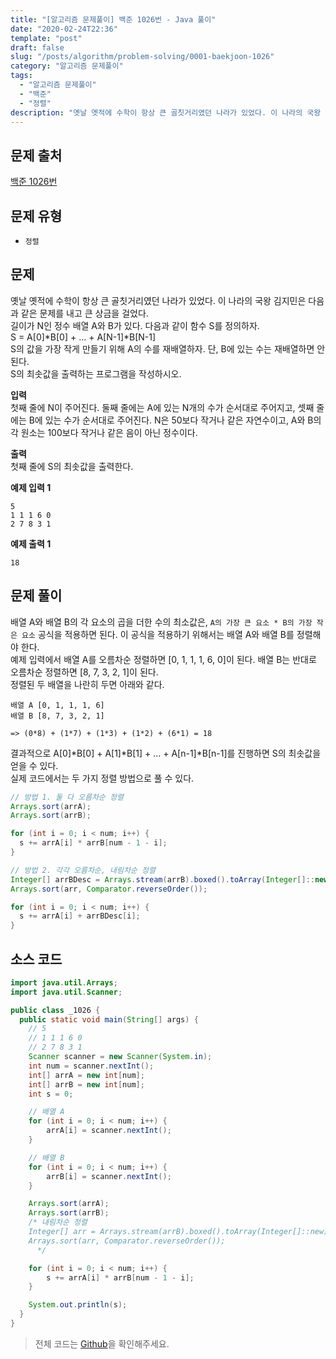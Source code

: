 ```yaml
---
title: "[알고리즘 문제풀이] 백준 1026번 - Java 풀이"
date: "2020-02-24T22:36"
template: "post"
draft: false
slug: "/posts/algorithm/problem-solving/0001-baekjoon-1026"
category: "알고리즘 문제풀이"
tags:
  - "알고리즘 문제풀이"
  - "백준"
  - "정렬"
description: "옛날 옛적에 수학이 항상 큰 골칫거리였던 나라가 있었다. 이 나라의 국왕 김지민은 다음과 같은 문제를 내고 큰 상금을 걸었다. 길이가 N인 정수 배열 A와 B가 있다. 다음과 같이 함수 S를 정의하자. S = A[0]B[0] + … + A[N-1]B[N-1]"
---
```


## 문제 출처

[백준 1026번](https://www.acmicpc.net/problem/1026)


## 문제 유형

- `정렬`


## 문제

옛날 옛적에 수학이 항상 큰 골칫거리였던 나라가 있었다. 이 나라의 국왕 김지민은 다음과 같은 문제를 내고 큰 상금을 걸었다.
<br />
길이가 N인 정수 배열 A와 B가 있다. 다음과 같이 함수 S를 정의하자.
<br />
S = A[0]*B[0] + ... + A[N-1]*B[N-1]
<br />
S의 값을 가장 작게 만들기 위해 A의 수를 재배열하자. 단, B에 있는 수는 재배열하면 안 된다.
<br />
S의 최솟값을 출력하는 프로그램을 작성하시오.

**입력**
<br />
첫째 줄에 N이 주어진다. 둘째 줄에는 A에 있는 N개의 수가 순서대로 주어지고, 셋째 줄에는 B에 있는 수가 순서대로 주어진다. N은 50보다 작거나 같은 자연수이고, A와 B의 각 원소는 100보다 작거나 같은 음이 아닌 정수이다.

**출력**
<br />
첫째 줄에 S의 최솟값을 출력한다.

**예제 입력 1**

```
5
1 1 1 6 0
2 7 8 3 1
```

**예제 출력 1**

```
18
```


## 문제 풀이

배열 A와 배열 B의 각 요소의 곱을 더한 수의 최소값은, `A의 가장 큰 요소 * B의 가장 작은 요소` 공식을 적용하면 된다. 이 공식을 적용하기 위해서는 배열 A와 배열 B를 정렬해야 한다.
<br />
예제 입력에서 배열 A를 오름차순 정렬하면 [0, 1, 1, 1, 6, 0]이 된다. 배열 B는 반대로 오름차순 정렬하면 [8, 7, 3, 2, 1]이 된다.
<br />
정렬된 두 배열을 나란히 두면 아래와 같다.

```
배열 A [0, 1, 1, 1, 6]
배열 B [8, 7, 3, 2, 1]

=> (0*8) + (1*7) + (1*3) + (1*2) + (6*1) = 18
```

결과적으로 A[0]*B[0] + A[1]*B[1] + ... + A[n-1]*B[n-1]를 진행하면 S의 최솟값을 얻을 수 있다. 
<br />
실제 코드에서는 두 가지 정렬 방법으로 풀 수 있다.

```java
// 방법 1. 둘 다 오름차순 정렬
Arrays.sort(arrA);
Arrays.sort(arrB);

for (int i = 0; i < num; i++) {
  s += arrA[i] * arrB[num - 1 - i];
}
```

```java
// 방법 2. 각각 오름차순, 내림차순 정렬 
Integer[] arrBDesc = Arrays.stream(arrB).boxed().toArray(Integer[]::new);
Arrays.sort(arr, Comparator.reverseOrder());

for (int i = 0; i < num; i++) {
  s += arrA[i] + arrBDesc[i];
}
```


## 소스 코드

```java
import java.util.Arrays;
import java.util.Scanner;

public class _1026 {
  public static void main(String[] args) {
    // 5
    // 1 1 1 6 0
    // 2 7 8 3 1
    Scanner scanner = new Scanner(System.in);
    int num = scanner.nextInt();
    int[] arrA = new int[num];
    int[] arrB = new int[num];
    int s = 0;

    // 배열 A
    for (int i = 0; i < num; i++) {
        arrA[i] = scanner.nextInt();
    }

    // 배열 B
    for (int i = 0; i < num; i++) {
        arrB[i] = scanner.nextInt();
    }

    Arrays.sort(arrA);
    Arrays.sort(arrB);
    /* 내림차순 정렬
    Integer[] arr = Arrays.stream(arrB).boxed().toArray(Integer[]::new);
    Arrays.sort(arr, Comparator.reverseOrder());
      */

    for (int i = 0; i < num; i++) {
        s += arrA[i] * arrB[num - 1 - i];
    }

    System.out.println(s);
  }
}
```

> 전체 코드는 [Github](https://github.com/im-yeobi/algorithm/tree/master/algorithm/problem-solving/src/main/java/sorting/baekjoon/_1026)을 확인해주세요.
